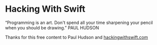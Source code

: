 # Hacking With Swift

“Programming is an art. Don't spend all your time sharpening your pencil when you should be drawing.”
PAUL HUDSON

Thanks for this free content to Paul Hudson and <a href="https://www.hackingwithswift.com/about">hackingwithswift.com</a> 
